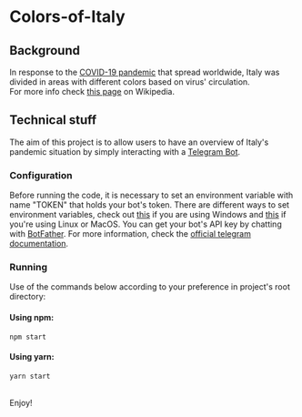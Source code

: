 # Colors-of-Italy

## Background

In response to the [COVID-19 pandemic](https://en.wikipedia.org/wiki/COVID-19) that spread worldwide, Italy was divided in areas with different colors based on virus' circulation.<br>
For more info check [this page](https://en.wikipedia.org/wiki/COVID-19_pandemic_in_Italy) on Wikipedia.

## Technical stuff

The aim of this project is to allow users to have an overview of Italy's pandemic situation by simply interacting with a [Telegram Bot](https://core.telegram.org/bots).

### Configuration

Before running the code, it is necessary to set an environment variable with name "TOKEN" that holds your bot's token.
There are different ways to set environment variables, check out [this](https://docs.microsoft.com/en-us/powershell/module/microsoft.powershell.core/about/about_environment_variables) if you are using Windows and [this](https://www.redhat.com/sysadmin/linux-environment-variables) if you're using Linux or MacOS.
You can get your bot's API key by chatting with [BotFather](https://t.me/botfather). For more information, check the [official telegram documentation](https://core.telegram.org/bots).

### Running

Use of the commands below according to your preference in project's root directory:

#### Using npm:

```
npm start
```

#### Using yarn:

```
yarn start
```

<br>
Enjoy!
